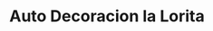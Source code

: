 ---
title: "Auto Decoracion la Lorita"
url: /calle-blancos/auto-decoracion-la-lorita/
shop: Autowerkstatt
---